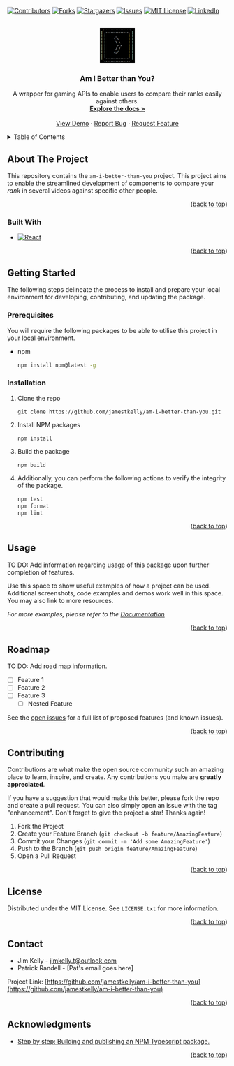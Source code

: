 <!-- PROJECT SHIELDS -->
<!--
*** I'm using markdown "reference style" links for readability.
*** Reference links are enclosed in brackets [ ] instead of parentheses ( ).
*** See the bottom of this document for the declaration of the reference variables
*** for contributors-url, forks-url, etc. This is an optional, concise syntax you may use.
*** https://www.markdownguide.org/basic-syntax/#reference-style-links
-->
[![Contributors][contributors-shield]][contributors-url]
[![Forks][forks-shield]][forks-url]
[![Stargazers][stars-shield]][stars-url]
[![Issues][issues-shield]][issues-url]
[![MIT License][license-shield]][license-url]
[![LinkedIn][linkedin-shield]][linkedin-url]

<!-- PROJECT LOGO -->
<br />
<div align="center">
  <a href="https://github.com/jamestkelly/am-i-better-than-you">
    <img src="src/resources/img/logo.png" alt="Logo" width="80" height="80">
  </a>

<h3 align="center">Am I Better than You?</h3>

  <p align="center">
    A wrapper for gaming APIs to enable users to compare their ranks easily against others. 
    <br />
    <a href="https://github.com/jamestkelly/am-i-better-than-you"><strong>Explore the docs »</strong></a>
    <br />
    <br />
    <a href="https://github.com/jamestkelly/am-i-better-than-you">View Demo</a>
    ·
    <a href="https://github.com/jamestkelly/am-i-better-than-you/issues">Report Bug</a>
    ·
    <a href="https://github.com/jamestkelly/am-i-better-than-you/issues">Request Feature</a>
  </p>
</div>

<!-- TABLE OF CONTENTS -->
<details>
  <summary>Table of Contents</summary>
  <ol>
    <li>
      <a href="#about-the-project">About The Project</a>
      <ul>
        <li><a href="#built-with">Built With</a></li>
      </ul>
    </li>
    <li>
      <a href="#getting-started">Getting Started</a>
      <ul>
        <li><a href="#prerequisites">Prerequisites</a></li>
        <li><a href="#installation">Installation</a></li>
      </ul>
    </li>
    <li><a href="#usage">Usage</a></li>
    <li><a href="#roadmap">Roadmap</a></li>
    <li><a href="#contributing">Contributing</a></li>
    <li><a href="#license">License</a></li>
    <li><a href="#contact">Contact</a></li>
    <li><a href="#acknowledgments">Acknowledgments</a></li>
  </ol>
</details>

<!-- ABOUT THE PROJECT -->
## About The Project

<!-- ADD EXAMPLE HERE WHEN READY
    [![Product Name Screen Shot][product-screenshot]](https://example.com)
-->

This repository contains the `am-i-better-than-you` project. This project aims to enable the streamlined development of components to 
compare your *rank* in several videos against specific other people. 

<!-- Add more information in the ABOUT section once further developed. -->

<p align="right">(<a href="#readme-top">back to top</a>)</p>

### Built With

* [![React][React.js]][React-url]

<p align="right">(<a href="#readme-top">back to top</a>)</p>

<!-- GETTING STARTED -->
## Getting Started

The following steps delineate the process to install and prepare your local environment for developing, contributing, and updating the package.

### Prerequisites

You will require the following packages to be able to utilise this project in your local environment.
* npm
  ```sh
  npm install npm@latest -g
  ```

### Installation

1. Clone the repo
   ```shell
   git clone https://github.com/jamestkelly/am-i-better-than-you.git
   ```
2. Install NPM packages
   ```shell
   npm install
   ```
3. Build the package
   ```shell
   npm build
   ```
4. Additionally, you can perform the following actions to verify the integrity of the package.
   ```shell
   npm test
   npm format
   npm lint
   ```

<p align="right">(<a href="#readme-top">back to top</a>)</p>



<!-- USAGE EXAMPLES -->
## Usage

TO DO: Add information regarding usage of this package upon further completion of features.

Use this space to show useful examples of how a project can be used. Additional screenshots, code examples and demos work well in this space. You may also link to more resources.

_For more examples, please refer to the [Documentation](https://example.com)_

<p align="right">(<a href="#readme-top">back to top</a>)</p>

<!-- ROADMAP -->
## Roadmap

TO DO: Add road map information.

- [ ] Feature 1
- [ ] Feature 2
- [ ] Feature 3
    - [ ] Nested Feature

See the [open issues](https://github.com/jamestkelly/am-i-better-than-you/issues) for a full list of proposed features (and known issues).

<p align="right">(<a href="#readme-top">back to top</a>)</p>

<!-- CONTRIBUTING -->
## Contributing

Contributions are what make the open source community such an amazing place to learn, inspire, and create. Any contributions you make are **greatly appreciated**.

If you have a suggestion that would make this better, please fork the repo and create a pull request. You can also simply open an issue with the tag "enhancement".
Don't forget to give the project a star! Thanks again!

1. Fork the Project
2. Create your Feature Branch (`git checkout -b feature/AmazingFeature`)
3. Commit your Changes (`git commit -m 'Add some AmazingFeature'`)
4. Push to the Branch (`git push origin feature/AmazingFeature`)
5. Open a Pull Request

<p align="right">(<a href="#readme-top">back to top</a>)</p>

<!-- LICENSE -->
## License

Distributed under the MIT License. See `LICENSE.txt` for more information.

<p align="right">(<a href="#readme-top">back to top</a>)</p>

<!-- CONTACT -->
## Contact

- Jim Kelly - [jimkelly.t@outlook.com](jimkelly.t@outlook.com)
- Patrick Randell - [Pat's email goes here]

Project Link: [https://github.com/jamestkelly/am-i-better-than-you](https://github.com/jamestkelly/am-i-better-than-you)

<p align="right">(<a href="#readme-top">back to top</a>)</p>

<!-- ACKNOWLEDGMENTS -->
## Acknowledgments

* [Step by step: Building and publishing an NPM Typescript package.](https://itnext.io/step-by-step-building-and-publishing-an-npm-typescript-package-44fe7164964c)

<p align="right">(<a href="#readme-top">back to top</a>)</p>



<!-- MARKDOWN LINKS & IMAGES -->
<!-- https://www.markdownguide.org/basic-syntax/#reference-style-links -->
[contributors-shield]: https://img.shields.io/github/contributors/jamestkelly/am-i-better-than-you.svg?style=for-the-badge
[contributors-url]: https://github.com/jamestkelly/am-i-better-than-you/graphs/contributors
[forks-shield]: https://img.shields.io/github/forks/jamestkelly/am-i-better-than-you.svg?style=for-the-badge
[forks-url]: https://github.com/jamestkelly/am-i-better-than-you/network/members
[stars-shield]: https://img.shields.io/github/stars/jamestkelly/am-i-better-than-you.svg?style=for-the-badge
[stars-url]: https://github.com/jamestkelly/am-i-better-than-you/stargazers
[issues-shield]: https://img.shields.io/github/issues/jamestkelly/am-i-better-than-you.svg?style=for-the-badge
[issues-url]: https://github.com/jamestkelly/am-i-better-than-you/issues
[license-shield]: https://img.shields.io/github/license/jamestkelly/am-i-better-than-you.svg?style=for-the-badge
[license-url]: https://github.com/jamestkelly/am-i-better-than-you/blob/master/LICENSE.txt
[linkedin-shield]: https://img.shields.io/badge/-LinkedIn-black.svg?style=for-the-badge&logo=linkedin&colorB=555
[linkedin-url]: https://linkedin.com/in/jimkellyt
<!--[product-screenshot]: src/resources/img/screenshot.png-->
[Next.js]: https://img.shields.io/badge/next.js-000000?style=for-the-badge&logo=nextdotjs&logoColor=white
[Next-url]: https://nextjs.org/
[React.js]: https://img.shields.io/badge/React-20232A?style=for-the-badge&logo=react&logoColor=61DAFB
[React-url]: https://reactjs.org/
[Vue.js]: https://img.shields.io/badge/Vue.js-35495E?style=for-the-badge&logo=vuedotjs&logoColor=4FC08D
[Vue-url]: https://vuejs.org/
[Angular.io]: https://img.shields.io/badge/Angular-DD0031?style=for-the-badge&logo=angular&logoColor=white
[Angular-url]: https://angular.io/
[Svelte.dev]: https://img.shields.io/badge/Svelte-4A4A55?style=for-the-badge&logo=svelte&logoColor=FF3E00
[Svelte-url]: https://svelte.dev/
[Laravel.com]: https://img.shields.io/badge/Laravel-FF2D20?style=for-the-badge&logo=laravel&logoColor=white
[Laravel-url]: https://laravel.com
[Bootstrap.com]: https://img.shields.io/badge/Bootstrap-563D7C?style=for-the-badge&logo=bootstrap&logoColor=white
[Bootstrap-url]: https://getbootstrap.com
[JQuery.com]: https://img.shields.io/badge/jQuery-0769AD?style=for-the-badge&logo=jquery&logoColor=white
[JQuery-url]: https://jquery.com
